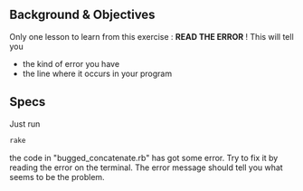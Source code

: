 ## Background & Objectives

Only one lesson to learn from this exercise : **READ THE ERROR** ! This will tell you

- the kind of error you have
- the line where it occurs in your program

## Specs

Just run

```bash
rake
```

the code in "bugged_concatenate.rb" has got some error. Try to fix it by reading the error on the terminal. The error message should tell you what seems to be the problem.
